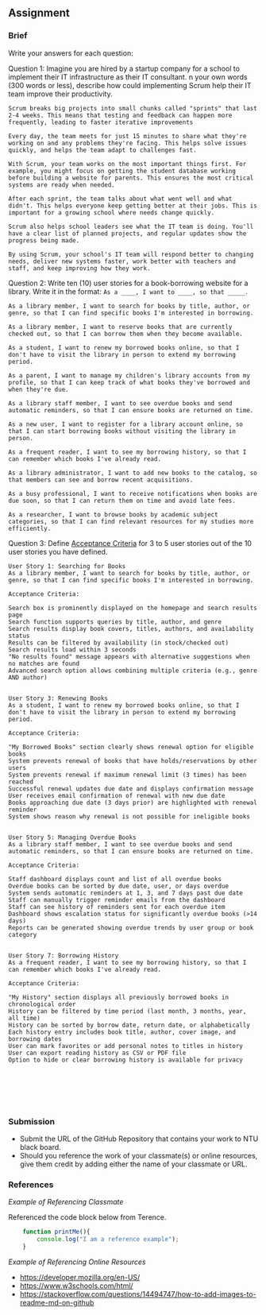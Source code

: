 ## Assignment

### Brief

Write your answers for each question:

Question 1:
Imagine you are hired by a startup company for a school to implement their IT infrastructure as their IT consultant. n your own words (300 words or less), describe how could implementing Scrum help their IT team improve their productivity.

```
Scrum breaks big projects into small chunks called "sprints" that last 2-4 weeks. This means that testing and feedback can happen more frequently, leading to faster iterative improvements

Every day, the team meets for just 15 minutes to share what they're working on and any problems they're facing. This helps solve issues quickly, and helps the team adapt to challenges fast.

With Scrum, your team works on the most important things first. For example, you might focus on getting the student database working before building a website for parents. This ensures the most critical systems are ready when needed.

After each sprint, the team talks about what went well and what didn't. This helps everyone keep getting better at their jobs. This is important for a growing school where needs change quickly.

Scrum also helps school leaders see what the IT team is doing. You'll have a clear list of planned projects, and regular updates show the progress being made.

By using Scrum, your school's IT team will respond better to changing needs, deliver new systems faster, work better with teachers and staff, and keep improving how they work.
```

Question 2:
Write ten (10) user stories for a book-borrowing website for a library. Write it in the format: `As a ____, I want to ____, so that _____`.

```
As a library member, I want to search for books by title, author, or genre, so that I can find specific books I'm interested in borrowing.

As a library member, I want to reserve books that are currently checked out, so that I can borrow them when they become available.

As a student, I want to renew my borrowed books online, so that I don't have to visit the library in person to extend my borrowing period.

As a parent, I want to manage my children's library accounts from my profile, so that I can keep track of what books they've borrowed and when they're due.

As a library staff member, I want to see overdue books and send automatic reminders, so that I can ensure books are returned on time.

As a new user, I want to register for a library account online, so that I can start borrowing books without visiting the library in person.

As a frequent reader, I want to see my borrowing history, so that I can remember which books I've already read.

As a library administrator, I want to add new books to the catalog, so that members can see and borrow recent acquisitions.

As a busy professional, I want to receive notifications when books are due soon, so that I can return them on time and avoid late fees.

As a researcher, I want to browse books by academic subject categories, so that I can find relevant resources for my studies more efficiently.

```

Question 3: 
Define [Acceptance Criteria](https://resources.scrumalliance.org/Article/need-know-acceptance-criteria) for 3 to 5 user stories out of the 10 user stories you have defined.

```
User Story 1: Searching for Books
As a library member, I want to search for books by title, author, or genre, so that I can find specific books I'm interested in borrowing.

Acceptance Criteria:

Search box is prominently displayed on the homepage and search results page
Search function supports queries by title, author, and genre
Search results display book covers, titles, authors, and availability status
Results can be filtered by availability (in stock/checked out)
Search results load within 3 seconds
"No results found" message appears with alternative suggestions when no matches are found
Advanced search option allows combining multiple criteria (e.g., genre AND author)


User Story 3: Renewing Books
As a student, I want to renew my borrowed books online, so that I don't have to visit the library in person to extend my borrowing period.

Acceptance Criteria:

"My Borrowed Books" section clearly shows renewal option for eligible books
System prevents renewal of books that have holds/reservations by other users
System prevents renewal if maximum renewal limit (3 times) has been reached
Successful renewal updates due date and displays confirmation message
User receives email confirmation of renewal with new due date
Books approaching due date (3 days prior) are highlighted with renewal reminder
System shows reason why renewal is not possible for ineligible books


User Story 5: Managing Overdue Books
As a library staff member, I want to see overdue books and send automatic reminders, so that I can ensure books are returned on time.

Acceptance Criteria:

Staff dashboard displays count and list of all overdue books
Overdue books can be sorted by due date, user, or days overdue
System sends automatic reminders at 1, 3, and 7 days past due date
Staff can manually trigger reminder emails from the dashboard
Staff can see history of reminders sent for each overdue item
Dashboard shows escalation status for significantly overdue books (>14 days)
Reports can be generated showing overdue trends by user group or book category


User Story 7: Borrowing History
As a frequent reader, I want to see my borrowing history, so that I can remember which books I've already read.

Acceptance Criteria:

"My History" section displays all previously borrowed books in chronological order
History can be filtered by time period (last month, 3 months, year, all time)
History can be sorted by borrow date, return date, or alphabetically
Each history entry includes book title, author, cover image, and borrowing dates
User can mark favorites or add personal notes to titles in history
User can export reading history as CSV or PDF file
Option to hide or clear borrowing history is available for privacy







```


### Submission 

- Submit the URL of the GitHub Repository that contains your work to NTU black board.
- Should you reference the work of your classmate(s) or online resources, give them credit by adding either the name of your classmate or URL. 


### References

_Example of Referencing Classmate_

Referenced the code block below from Terence.
```js
    function printMe(){
        console.log("I am a reference example");
    }
```

_Example of Referencing Online Resources_

- https://developer.mozilla.org/en-US/
- https://www.w3schools.com/html/
- https://stackoverflow.com/questions/14494747/how-to-add-images-to-readme-md-on-github

